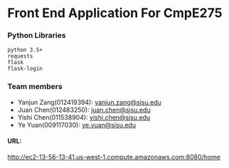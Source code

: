 # Front End Application For CmpE275

### Python Libraries
```
python 3.5+
requests
flask
flask-login
```


### Team members
* Yanjun Zang(012419394): yanjun.zang@sjsu.edu  
* Juan Chen(012483250): juan.chen@sjsu.edu  
* Yishi Chen(011538904): yishi.chen@sjsu.edu  
* Ye Yuan(009117030): ye.yuan@sjsu.edu  

#### URL:
http://ec2-13-56-13-41.us-west-1.compute.amazonaws.com:8080/home

